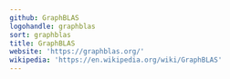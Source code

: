 ```yaml
---
github: GraphBLAS
logohandle: graphblas
sort: graphblas
title: GraphBLAS
website: 'https://graphblas.org/'
wikipedia: 'https://en.wikipedia.org/wiki/GraphBLAS'
---
```

